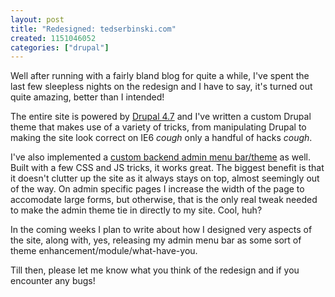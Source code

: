 ```yaml
---
layout: post
title: "Redesigned: tedserbinski.com"
created: 1151046052
categories: ["drupal"]
---
```

Well after running with a fairly bland blog for quite a while, I've spent the last few sleepless nights on the redesign and I have to say, it's turned out quite amazing, better than I intended!

The entire site is powered by <a href="http://drupal.org">Drupal 4.7</a> and I've written a custom Drupal theme that makes use of a variety of tricks, from manipulating Drupal to making the site look correct on IE6 *cough* only a handful of hacks *cough*.

I've also implemented a <a href="{{ site.url }}/files/ts_s2.png">custom backend admin menu bar/theme</a> as well. Built with a few CSS and JS tricks, it works great. The biggest benefit is that it doesn't clutter up the site as it always stays on top, almost seemingly out of the way. On admin specific pages I increase the width of the page to accomodate large forms, but otherwise, that is the only real tweak needed to make the admin theme tie in directly to my site. Cool, huh?

In the coming weeks I plan to write about how I designed very aspects of the site, along with, yes, releasing my admin menu bar as some sort of theme enhancement/module/what-have-you.

Till then, please let me know what you think of the redesign and if you encounter any bugs!
